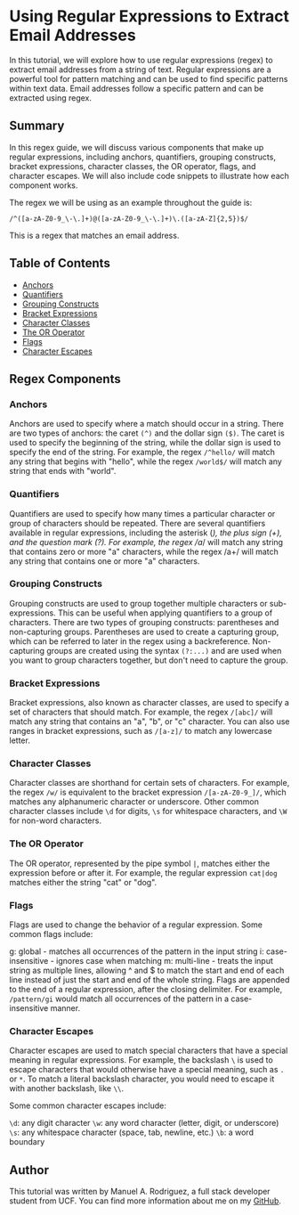 # Using Regular Expressions to Extract Email Addresses

In this tutorial, we will explore how to use regular expressions (regex) to extract email addresses from a string of text. Regular expressions are a powerful tool for pattern matching and can be used to find specific patterns within text data. Email addresses follow a specific pattern and can be extracted using regex.

## Summary

In this regex guide, we will discuss various components that make up regular expressions, including anchors, quantifiers, grouping constructs, bracket expressions, character classes, the OR operator, flags, and character escapes. We will also include code snippets to illustrate how each component works.

The regex we will be using as an example throughout the guide is:

```
/^([a-zA-Z0-9_\-\.]+)@([a-zA-Z0-9_\-\.]+)\.([a-zA-Z]{2,5})$/
```
This is a regex that matches an email address.

## Table of Contents

- [Anchors](#anchors)
- [Quantifiers](#quantifiers)
- [Grouping Constructs](#grouping-constructs)
- [Bracket Expressions](#bracket-expressions)
- [Character Classes](#character-classes)
- [The OR Operator](#the-or-operator)
- [Flags](#flags)
- [Character Escapes](#character-escapes)

## Regex Components

### **Anchors**
Anchors are used to specify where a match should occur in a string. There are two types of anchors: the caret `(^)` and the dollar sign `($)`. The caret is used to specify the beginning of the string, while the dollar sign is used to specify the end of the string. For example, the regex `/^hello/` will match any string that begins with "hello", while the regex `/world$/` will match any string that ends with "world".

### **Quantifiers**
Quantifiers are used to specify how many times a particular character or group of characters should be repeated. There are several quantifiers available in regular expressions, including the asterisk (*), the plus sign (+), and the question mark (?). For example, the regex /a*/ will match any string that contains zero or more "a" characters, while the regex /a+/ will match any string that contains one or more "a" characters.

### **Grouping Constructs**
Grouping constructs are used to group together multiple characters or sub-expressions. This can be useful when applying quantifiers to a group of characters. There are two types of grouping constructs: parentheses and non-capturing groups. Parentheses are used to create a capturing group, which can be referred to later in the regex using a backreference. Non-capturing groups are created using the syntax `(?:...)` and are used when you want to group characters together, but don't need to capture the group.

### **Bracket Expressions**
Bracket expressions, also known as character classes, are used to specify a set of characters that should match. For example, the regex `/[abc]/` will match any string that contains an "a", "b", or "c" character. You can also use ranges in bracket expressions, such as `/[a-z]/` to match any lowercase letter.

### **Character Classes**
Character classes are shorthand for certain sets of characters. For example, the regex `/w/` is equivalent to the bracket expression `/[a-zA-Z0-9_]/`, which matches any alphanumeric character or underscore. Other common character classes include `\d` for digits, `\s` for whitespace characters, and `\W` for non-word characters.

### **The OR Operator**
The OR operator, represented by the pipe symbol `|`, matches either the expression before or after it. For example, the regular expression `cat|dog` matches either the string "cat" or "dog".

### **Flags**
Flags are used to change the behavior of a regular expression. Some common flags include:

g: global - matches all occurrences of the pattern in the input string
i: case-insensitive - ignores case when matching
m: multi-line - treats the input string as multiple lines, allowing ^ and $ to match the start and end of each line instead of just the start and end of the whole string.
Flags are appended to the end of a regular expression, after the closing delimiter. For example, `/pattern/gi` would match all occurrences of the pattern in a case-insensitive manner.

### **Character Escapes**
Character escapes are used to match special characters that have a special meaning in regular expressions. For example, the backslash `\` is used to escape characters that would otherwise have a special meaning, such as `.` or `*`. To match a literal backslash character, you would need to escape it with another backslash, like `\\`.

Some common character escapes include:

`\d`: any digit character
`\w`: any word character (letter, digit, or underscore)
`\s`: any whitespace character (space, tab, newline, etc.)
`\b`: a word boundary

## **Author**

This tutorial was written by Manuel A. Rodriguez, a full stack developer student from UCF. You can find more information about me on my [GitHub](https://github.com/Mannyrveloz23).